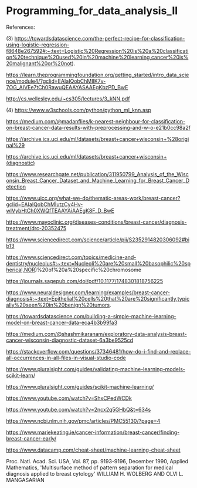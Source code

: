 # Programming_for_data_analysis_II

References:

(3) https://towardsdatascience.com/the-perfect-recipe-for-classification-using-logistic-regression-f8648e267592#:~:text=Logistic%20Regression%20is%20a%20classification%20technique%20used%20in%20machine%20learning,cancer%20is%20malignant%20or%20not).

https://learn.theprogrammingfoundation.org/getting_started/intro_data_science/module4/?gclid=EAIaIQobChMIlK7v-7OG_AIVEe7tCh0RawuQEAAYASAAEgKbzPD_BwE

http://cs.wellesley.edu/~cs305/lectures/3_kNN.pdf

(4) https://www.w3schools.com/python/python_ml_knn.asp

https://medium.com/@madanflies/k-nearest-neighbour-for-classification-on-breast-cancer-data-results-with-preprocessing-and-w-o-e21b0cc98a2f

https://archive.ics.uci.edu/ml/datasets/breast+cancer+wisconsin+%28original%29

https://archive.ics.uci.edu/ml/datasets/breast+cancer+wisconsin+(diagnostic)

https://www.researchgate.net/publication/311950799_Analysis_of_the_Wisconsin_Breast_Cancer_Dataset_and_Machine_Learning_for_Breast_Cancer_Detection

https://www.uicc.org/what-we-do/thematic-areas-work/breast-cancer?gclid=EAIaIQobChMIutzCy4Hv-wIVybHtCh0XWQfTEAAYAiAAEgK8F_D_BwE

https://www.mayoclinic.org/diseases-conditions/breast-cancer/diagnosis-treatment/drc-20352475

https://www.sciencedirect.com/science/article/pii/S2352914820306092#bib13

https://www.sciencedirect.com/topics/medicine-and-dentistry/nucleolus#:~:text=Nucleoli%20are%20small%20basophilic%20spherical,NOR)%20of%20a%20specific%20chromosome

https://journals.sagepub.com/doi/pdf/10.1177/1748301818756225 

https://www.neuraldesigner.com/learning/examples/breast-cancer-diagnosis#:~:text=Epithelial%20cells%20that%20are%20significantly,typically%20seen%20in%20benign%20tumors.

https://towardsdatascience.com/building-a-simple-machine-learning-model-on-breast-cancer-data-eca4b3b99fa3

https://medium.com/@shashmikaranam/exploratory-data-analysis-breast-cancer-wisconsin-diagnostic-dataset-6a3be9525cd 

https://stackoverflow.com/questions/37346481/how-do-i-find-and-replace-all-occurrences-in-all-files-in-visual-studio-code 

https://www.pluralsight.com/guides/validating-machine-learning-models-scikit-learn/

https://www.pluralsight.com/guides/scikit-machine-learning/

https://www.youtube.com/watch?v=ShxCPedWCDk

https://www.youtube.com/watch?v=2ncx2q5GHbQ&t=634s

https://www.ncbi.nlm.nih.gov/pmc/articles/PMC55130/?page=4

https://www.mariekeating.ie/cancer-information/breast-cancer/finding-breast-cancer-early/ 

https://www.datacamp.com/cheat-sheet/machine-learning-cheat-sheet


Proc. Natl. Acad. Sci. USA, Vol. 87, pp. 9193-9196, December 1990, Applied Mathematics, 'Multisurface method of pattern separation for medical diagnosis applied to breast cytology' WILLIAM H. WOLBERG AND OLVI L. MANGASARIAN

